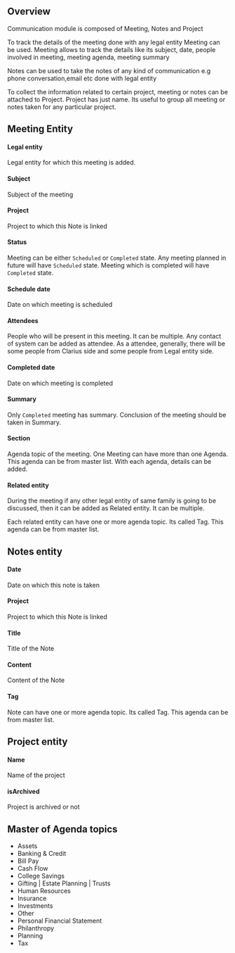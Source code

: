 ## Overview

Communication module is composed of Meeting, Notes and Project

To track the details of the meeting done with any legal entity  Meeting can be used. Meeting allows to track the details like its subject, date, people involved in meeting, meeting agenda, meeting summary

Notes can be used to take the notes of any kind of communication e.g phone conversation,email etc done with legal entity 

To collect the information related to certain project, meeting or notes can be attached to Project. Project has just name. Its useful to group all meeting or notes taken for any particular project.

## Meeting Entity

#### Legal entity

Legal entity for which this meeting is added.

#### Subject

Subject of the meeting

#### Project

Project to which this Note is linked

#### Status

Meeting can be  either `Scheduled` or `Completed` state. Any meeting planned in future will have `Scheduled` state. Meeting which is completed will have `Completed` state.

#### Schedule date

Date on which meeting is scheduled

#### Attendees

People who will be present in this meeting. It can be multiple. Any contact of system can be added as attendee. As a attendee, generally, there will be some people from Clarius side and some people from Legal entity side.

#### Completed date

Date on which meeting is completed

#### Summary

Only `Completed` meeting has summary. Conclusion of the meeting should be taken in Summary.

#### Section

Agenda topic of the meeting. One Meeting can have more than one Agenda. This agenda can be from master list. With each agenda, details can be added.

#### Related entity

During the meeting if any other legal entity of same family is going to be discussed, then it can be added as Related entity. It can be multiple. 

Each related entity can have one or more agenda topic. Its called Tag. This agenda can be from master list.



## Notes entity

#### Date

Date on which this note is taken

#### Project

Project to which this Note is linked

#### Title

Title of the Note

#### Content

Content of the Note

#### Tag

Note can have one or more agenda topic. Its called Tag. This agenda can be from master list.



## Project entity

#### Name

Name of the project

#### isArchived

Project is archived or not



## Master of Agenda topics

- Assets
- Banking & Credit
- Bill Pay
- Cash Flow
- College Savings
- Gifting | Estate Planning | Trusts
- Human Resources
- Insurance
- Investments
- Other
- Personal Financial Statement
- Philanthropy
- Planning
- Tax